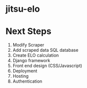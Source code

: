 # jitsu-elo

# Next Steps
1) Modify Scraper 
2) Add scraped data SQL database
3) Create ELO calculation
4) Django framework
5) Front end design (CSS/Javascript)
6) Deployment
7) Hosting
8) Authentication
